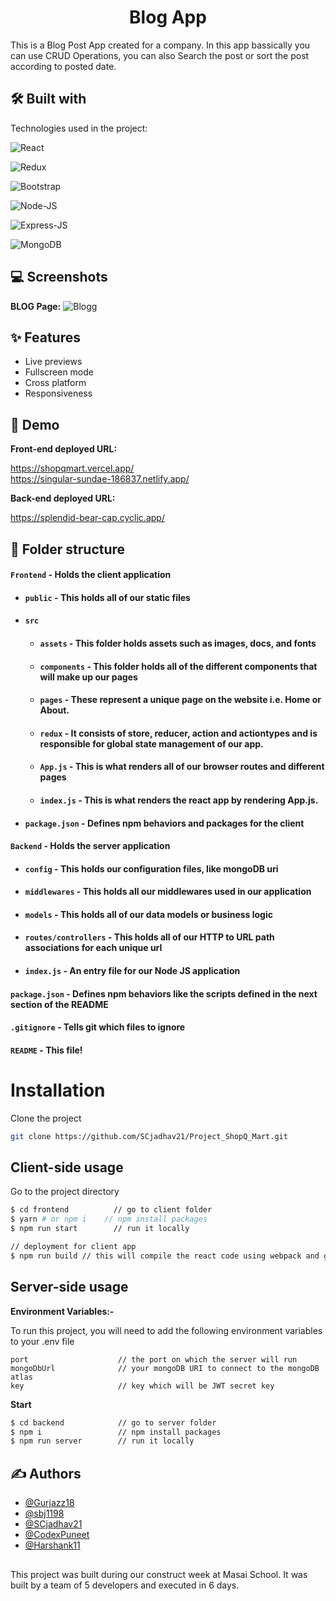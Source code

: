 
<h1 align="center" id="title">Blog App</h1>
This is a Blog Post App created for a company. In this app bassically you can use CRUD Operations, you can also Search the post or sort the post according to posted date.


## 🛠 Built with 

Technologies used in the project:


![React](https://img.shields.io/badge/React-20232A?style=for-the-badge&amp;logo=react&amp;logoColor=61DAFB)

![Redux](https://img.shields.io/badge/Redux-593D88?style=for-the-badge&amp;logo=redux&amp;logoColor=white)

![Bootstrap](https://img.shields.io/badge/Bootstrap-319795?style=for-the-badge&amp;logo=Bootstrap&amp;logoColor=white)

![Node-JS](https://img.shields.io/badge/Node.js-339933?style=for-the-badge&amp;logo=nodedotjs&amp;logoColor=white)

![Express-JS](https://img.shields.io/badge/Express.js-000000?style=for-the-badge&amp;logo=express&amp;logoColor=white)

![MongoDB](https://img.shields.io/badge/MongoDB-4EA94B?style=for-the-badge&amp;logo=mongodb&amp;logoColor=white)



## 💻 Screenshots

**BLOG Page:**
![Blogg](https://user-images.githubusercontent.com/103636380/226426992-705b0fa6-7776-455c-ac30-73649d2e629a.png)





## ✨ Features 

- Live previews
- Fullscreen mode
- Cross platform
- Responsiveness


## 🚀 Demo

**Front-end deployed URL:**

https://shopqmart.vercel.app/
<br/>
https://singular-sundae-186837.netlify.app/

**Back-end deployed URL:**

https://splendid-bear-cap.cyclic.app/

##  📁 Folder structure
#### `Frontend` - Holds the client application
- #### `public` - This holds all of our static files
- #### `src`
    - #### `assets` - This folder holds assets such as images, docs, and fonts
    - #### `components` - This folder holds all of the different components that will make up our pages
    - #### `pages` - These represent a unique page on the website i.e. Home or About. 
    - #### `redux` - It consists of store, reducer, action and actiontypes and is responsible for global state management of our app.
    - #### `App.js` - This is what renders all of our browser routes and different pages
    - #### `index.js` - This is what renders the react app by rendering App.js.
- #### `package.json` - Defines npm behaviors and packages for the client
#### `Backend` - Holds the server application
- #### `config` - This holds our configuration files, like mongoDB uri
- #### `middlewares` - This holds all our middlewares used in our application
- #### `models` - This holds all of our data models or business logic
- #### `routes/controllers` - This holds all of our HTTP to URL path associations for each unique url
- #### `index.js` - An entry file for our Node JS application
#### `package.json` - Defines npm behaviors like the scripts defined in the next section of the README
#### `.gitignore` - Tells git which files to ignore
#### `README` - This file!
# Installation

Clone the project
```bash
git clone https://github.com/SCjadhav21/Project_ShopQ_Mart.git
```
## Client-side usage

Go to the project directory

```bash
$ cd frontend          // go to client folder
$ yarn # or npm i    // npm install packages
$ npm run start        // run it locally

// deployment for client app
$ npm run build // this will compile the react code using webpack and generate a folder called docs in the root level
```
## Server-side usage

**Environment Variables:-**

To run this project, you will need to add the following environment variables to your .env file

```
port                    // the port on which the server will run
mongoDbUrl              // your mongoDB URI to connect to the mongoDB atlas
key                     // key which will be JWT secret key 
```

**Start**

```bash
$ cd backend            // go to server folder
$ npm i                 // npm install packages
$ npm run server        // run it locally
```
## ✍ Authors 

- [@Gurjazz18](https://github.com/Gurjazz18)
- [@sbj1198](https://github.com/sbj1198)
- [@SCjadhav21](https://www.github.com/SCjadhav21)
- [@CodexPuneet](https://www.github.com/CodexPuneet)
- [@Harshank11](https://github.com/Harshank11)

##
This project was built during our construct week at Masai School. It was built by a team of 5 developers and executed in 6 days.
       
